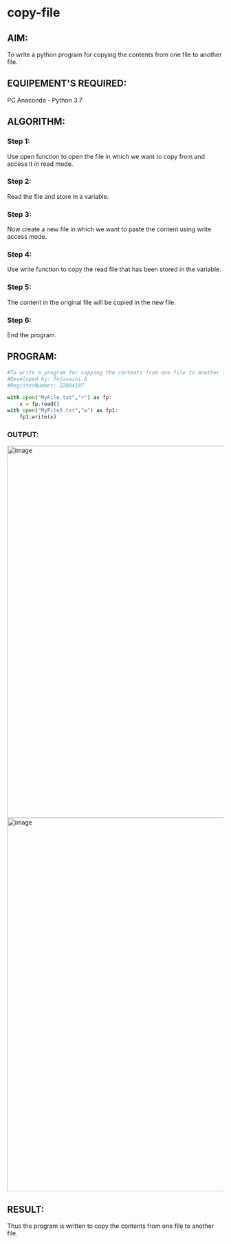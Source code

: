 # copy-file
## AIM:
To write a python program for copying the contents from one file to another file.
## EQUIPEMENT'S REQUIRED: 
PC
Anaconda - Python 3.7
## ALGORITHM: 
### Step 1:
Use open function to open the file in which we want to copy from and access it in read mode.
### Step 2: 
Read the file and store in a variable.
### Step 3: 
Now create a new file in which we want to paste the content using write access mode.
### Step 4:  
Use write function to copy the read file that has been stored in the variable.
### Step 5: 
The content in the original file will be copied in the new file.
### Step 6: 
End the program.
## PROGRAM:
```python
#To write a program for copying the contents from one file to another file.
#Developed by: Tejaswini.G
#RegisterNumber: 22004187

with open("MyFile.txt","r") as fp:
    x = fp.read()
with open("MyFile2.txt","w") as fp1:
    fp1.write(x)
```
### OUTPUT:
<img width="865" alt="image" src="https://user-images.githubusercontent.com/121222763/214841020-23a7317a-4708-4b58-b961-3002bf9d3d78.png">
<img width="868" alt="image" src="https://user-images.githubusercontent.com/121222763/214841325-97fffe42-2dfb-460f-b699-053742fa23bd.png">

## RESULT:
Thus the program is written to copy the contents from one file to another file.
